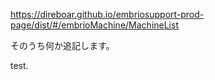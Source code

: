 
https://direboar.github.io/embriosupport-prod-page/dist/#/embrioMachine/MachineList

そのうち何か追記します。

test.